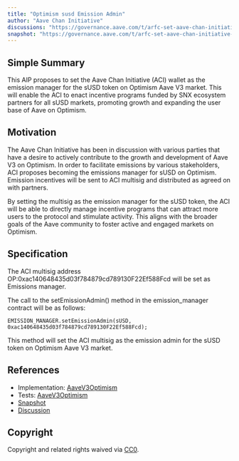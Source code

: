 ```yaml
---
title: "Optimism susd Emission Admin"
author: "Aave Chan Initiative"
discussions: "https://governance.aave.com/t/arfc-set-aave-chan-initiative-as-emission-manager-for-susd-on-aave-v3-optimism/16867"
snapshot: "https://governance.aave.com/t/arfc-set-aave-chan-initiative-as-emission-manager-for-susd-on-aave-v3-optimism/16867"
---
```


## Simple Summary

This AIP proposes to set the Aave Chan Initiative (ACI) wallet as the emission manager for the sUSD token on Optimism Aave V3 market. This will enable the ACI to enact incentive programs funded by SNX ecosystem partners for all sUSD markets, promoting growth and expanding the user base of Aave on Optimism.

## Motivation

The Aave Chan Initiative has been in discussion with various parties that have a desire to actively contribute to the growth and development of Aave V3 on Optimism. In order to facilitate emissions by various stakeholders, ACI proposes becoming the emissions manager for sUSD on Optimism. Emission incentives will be sent to ACI multisig and distributed as agreed on with partners.

By setting the multisig as the emission manager for the sUSD token, the ACI will be able to directly manage incentive programs that can attract more users to the protocol and stimulate activity. This aligns with the broader goals of the Aave community to foster active and engaged markets on Optimism.

## Specification

The ACI multisig address OP:0xac140648435d03f784879cd789130F22Ef588Fcd will be set as Emissions manager.

The call to the setEmissionAdmin() method in the emission_manager contract will be as follows:

`EMISSION_MANAGER.setEmissionAdmin(sUSD, 0xac140648435d03f784879cd789130F22Ef588Fcd);`

This method will set the ACI multisig as the emission admin for the sUSD token on Optimism Aave V3 market.

## References

- Implementation: [AaveV3Optimism](https://github.com/bgd-labs/aave-proposals-v3/blob/main/src/20240312_AaveV3Optimism_OptimismSusdEmissionAdmin/AaveV3Optimism_OptimismSusdEmissionAdmin_20240312.sol)
- Tests: [AaveV3Optimism](https://github.com/bgd-labs/aave-proposals-v3/blob/main/src/20240312_AaveV3Optimism_OptimismSusdEmissionAdmin/AaveV3Optimism_OptimismSusdEmissionAdmin_20240312.t.sol)
- [Snapshot](https://governance.aave.com/t/arfc-set-aave-chan-initiative-as-emission-manager-for-susd-on-aave-v3-optimism/16867)
- [Discussion](https://governance.aave.com/t/arfc-set-aave-chan-initiative-as-emission-manager-for-susd-on-aave-v3-optimism/16867)

## Copyright

Copyright and related rights waived via [CC0](https://creativecommons.org/publicdomain/zero/1.0/).
